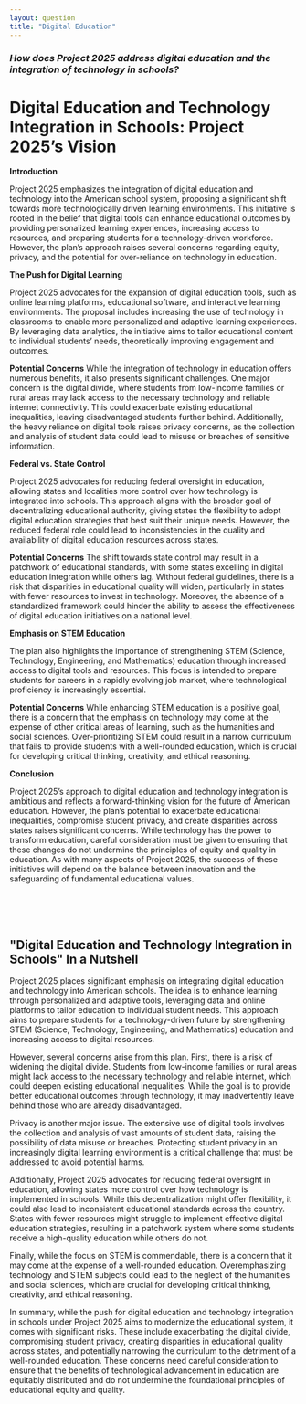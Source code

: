 ```yaml
---
layout: question
title: "Digital Education"
---
```


### *How does Project 2025 address digital education and the integration of technology in schools?*


# Digital Education and Technology Integration in Schools: Project 2025’s Vision

**Introduction**

Project 2025 emphasizes the integration of digital education and technology into the American school system, proposing a significant shift towards more technologically driven learning environments. This initiative is rooted in the belief that digital tools can enhance educational outcomes by providing personalized learning experiences, increasing access to resources, and preparing students for a technology-driven workforce. However, the plan’s approach raises several concerns regarding equity, privacy, and the potential for over-reliance on technology in education.

**The Push for Digital Learning**

Project 2025 advocates for the expansion of digital education tools, such as online learning platforms, educational software, and interactive learning environments. The proposal includes increasing the use of technology in classrooms to enable more personalized and adaptive learning experiences. By leveraging data analytics, the initiative aims to tailor educational content to individual students’ needs, theoretically improving engagement and outcomes.

**Potential Concerns**
While the integration of technology in education offers numerous benefits, it also presents significant challenges. One major concern is the digital divide, where students from low-income families or rural areas may lack access to the necessary technology and reliable internet connectivity. This could exacerbate existing educational inequalities, leaving disadvantaged students further behind. Additionally, the heavy reliance on digital tools raises privacy concerns, as the collection and analysis of student data could lead to misuse or breaches of sensitive information.

**Federal vs. State Control**

Project 2025 advocates for reducing federal oversight in education, allowing states and localities more control over how technology is integrated into schools. This approach aligns with the broader goal of decentralizing educational authority, giving states the flexibility to adopt digital education strategies that best suit their unique needs. However, the reduced federal role could lead to inconsistencies in the quality and availability of digital education resources across states.

**Potential Concerns**
The shift towards state control may result in a patchwork of educational standards, with some states excelling in digital education integration while others lag. Without federal guidelines, there is a risk that disparities in educational quality will widen, particularly in states with fewer resources to invest in technology. Moreover, the absence of a standardized framework could hinder the ability to assess the effectiveness of digital education initiatives on a national level.

**Emphasis on STEM Education**

The plan also highlights the importance of strengthening STEM (Science, Technology, Engineering, and Mathematics) education through increased access to digital tools and resources. This focus is intended to prepare students for careers in a rapidly evolving job market, where technological proficiency is increasingly essential.

**Potential Concerns**
While enhancing STEM education is a positive goal, there is a concern that the emphasis on technology may come at the expense of other critical areas of learning, such as the humanities and social sciences. Over-prioritizing STEM could result in a narrow curriculum that fails to provide students with a well-rounded education, which is crucial for developing critical thinking, creativity, and ethical reasoning.

**Conclusion**

Project 2025’s approach to digital education and technology integration is ambitious and reflects a forward-thinking vision for the future of American education. However, the plan’s potential to exacerbate educational inequalities, compromise student privacy, and create disparities across states raises significant concerns. While technology has the power to transform education, careful consideration must be given to ensuring that these changes do not undermine the principles of equity and quality in education. As with many aspects of Project 2025, the success of these initiatives will depend on the balance between innovation and the safeguarding of fundamental educational values.

<br><br><br>

## <span id="nutshell">"Digital Education and Technology Integration in Schools" In a Nutshell</span>

Project 2025 places significant emphasis on integrating digital education and technology into American schools. The idea is to enhance learning through personalized and adaptive tools, leveraging data and online platforms to tailor education to individual student needs. This approach aims to prepare students for a technology-driven future by strengthening STEM (Science, Technology, Engineering, and Mathematics) education and increasing access to digital resources.

However, several concerns arise from this plan. First, there is a risk of widening the digital divide. Students from low-income families or rural areas might lack access to the necessary technology and reliable internet, which could deepen existing educational inequalities. While the goal is to provide better educational outcomes through technology, it may inadvertently leave behind those who are already disadvantaged.

Privacy is another major issue. The extensive use of digital tools involves the collection and analysis of vast amounts of student data, raising the possibility of data misuse or breaches. Protecting student privacy in an increasingly digital learning environment is a critical challenge that must be addressed to avoid potential harms.

Additionally, Project 2025 advocates for reducing federal oversight in education, allowing states more control over how technology is implemented in schools. While this decentralization might offer flexibility, it could also lead to inconsistent educational standards across the country. States with fewer resources might struggle to implement effective digital education strategies, resulting in a patchwork system where some students receive a high-quality education while others do not.

Finally, while the focus on STEM is commendable, there is a concern that it may come at the expense of a well-rounded education. Overemphasizing technology and STEM subjects could lead to the neglect of the humanities and social sciences, which are crucial for developing critical thinking, creativity, and ethical reasoning.

In summary, while the push for digital education and technology integration in schools under Project 2025 aims to modernize the educational system, it comes with significant risks. These include exacerbating the digital divide, compromising student privacy, creating disparities in educational quality across states, and potentially narrowing the curriculum to the detriment of a well-rounded education. These concerns need careful consideration to ensure that the benefits of technological advancement in education are equitably distributed and do not undermine the foundational principles of educational equity and quality.
